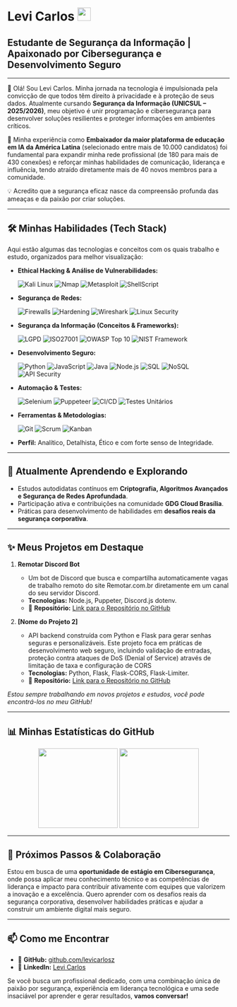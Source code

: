 # Levi Carlos <img src="https://media.giphy.com/media/hvRJCLFzcasrR4ia7z/giphy.gif" width="30px">
## Estudante de Segurança da Informação | Apaixonado por Cibersegurança e Desenvolvimento Seguro

---

👋 Olá! Sou Levi Carlos. Minha jornada na tecnologia é impulsionada pela convicção de que todos têm direito à privacidade e à proteção de seus dados. Atualmente cursando **Segurança da Informação (UNICSUL – 2025/2026)**, meu objetivo é unir programação e cibersegurança para desenvolver soluções resilientes e proteger informações em ambientes críticos.

🚀 Minha experiência como **Embaixador da maior plataforma de educação em IA da América Latina** (selecionado entre mais de 10.000 candidatos) foi fundamental para expandir minha rede profissional (de 180 para mais de 430 conexões) e reforçar minhas habilidades de comunicação, liderança e influência, tendo atraído diretamente mais de 40 novos membros para a comunidade.

💡 Acredito que a segurança eficaz nasce da compreensão profunda das ameaças e da paixão por criar soluções.

---

## 🛠️ Minhas Habilidades (Tech Stack)

Aqui estão algumas das tecnologias e conceitos com os quais trabalho e estudo, organizados para melhor visualização:

* **Ethical Hacking & Análise de Vulnerabilidades:**
    <p>
        <img src="https://img.shields.io/badge/Kali_Linux-557C94?style=for-the-badge&logo=kalilinux&logoColor=white" alt="Kali Linux"/>
        <img src="https://img.shields.io/badge/Nmap-000000?style=for-the-badge&logo=nmap&logoColor=white" alt="Nmap"/>
        <img src="https://img.shields.io/badge/Metasploit-0054A6?style=for-the-badge&logo=metasploit&logoColor=white" alt="Metasploit"/>
        <img src="https://img.shields.io/badge/Shell_Script-4EAA25?style=for-the-badge&logo=gnubash&logoColor=white" alt="ShellScript"/>
    </p>

* **Segurança de Redes:**
    <p>
        <img src="https://img.shields.io/badge/Firewalls-orange?style=for-the-badge" alt="Firewalls"/>
        <img src="https://img.shields.io/badge/Hardening-blue?style=for-the-badge" alt="Hardening"/>
        <img src="https://img.shields.io/badge/Wireshark-1679A7?style=for-the-badge&logo=wireshark&logoColor=white" alt="Wireshark"/>
        <img src="https://img.shields.io/badge/Linux_Security-FCC624?style=for-the-badge&logo=linux&logoColor=black" alt="Linux Security"/>
    </p>

* **Segurança da Informação (Conceitos & Frameworks):**
    <p>
        <img src="https://img.shields.io/badge/LGPD-00BFFF?style=for-the-badge" alt="LGPD"/>
        <img src="https://img.shields.io/badge/ISO27001-0073B3?style=for-the-badge" alt="ISO27001"/>
        <img src="https://img.shields.io/badge/OWASP_Top_10-DA291C?style=for-the-badge&logo=owasp&logoColor=white" alt="OWASP Top 10"/>
        <img src="https://img.shields.io/badge/NIST_Framework-005A9C?style=for-the-badge" alt="NIST Framework"/>
    </p>

* **Desenvolvimento Seguro:**
    <p>
        <img src="https://img.shields.io/badge/Python-3776AB?style=for-the-badge&logo=python&logoColor=white" alt="Python"/>
        <img src="https://img.shields.io/badge/JavaScript-F7DF1E?style=for-the-badge&logo=javascript&logoColor=black" alt="JavaScript"/>
        <img src="https://img.shields.io/badge/Java-007396?style=for-the-badge&logo=java&logoColor=white" alt="Java"/>
        <img src="https://img.shields.io/badge/Node.js-339933?style=for-the-badge&logo=nodedotjs&logoColor=white" alt="Node.js"/>
        <img src="https://img.shields.io/badge/SQL-005C84?style=for-the-badge&logo=sqlite&logoColor=white" alt="SQL"/>
        <img src="https://img.shields.io/badge/NoSQL-4DB33D?style=for-the-badge&logo=mongodb&logoColor=white" alt="NoSQL"/>
        <img src="https://img.shields.io/badge/API_Security-6B2988?style=for-the-badge" alt="API Security"/>
    </p>

* **Automação & Testes:**
    <p>
        <img src="https://img.shields.io/badge/Selenium-43B02A?style=for-the-badge&logo=selenium&logoColor=white" alt="Selenium"/>
        <img src="https://img.shields.io/badge/Puppeteer-40B5A4?style=for-the-badge&logo=puppeteer&logoColor=white" alt="Puppeteer"/>
        <img src="https://img.shields.io/badge/CI/CD-gray?style=for-the-badge&logo=githubactions" alt="CI/CD"/>
        <img src="https://img.shields.io/badge/Testes_Unitários-yellowgreen?style=for-the-badge" alt="Testes Unitários"/>
    </p>

* **Ferramentas & Metodologias:**
    <p>
        <img src="https://img.shields.io/badge/Git-F05032?style=for-the-badge&logo=git&logoColor=white" alt="Git"/>
        <img src="https://img.shields.io/badge/Scrum-0078D4?style=for-the-badge&logo=jira&logoColor=white" alt="Scrum"/>
        <img src="https://img.shields.io/badge/Kanban-4D90FE?style=for-the-badge&logo=trello&logoColor=white" alt="Kanban"/>
    </p>

* **Perfil:** Analítico, Detalhista, Ético e com forte senso de Integridade.

---

## 🌱 Atualmente Aprendendo e Explorando

* Estudos autodidatas contínuos em **Criptografia, Algoritmos Avançados e Segurança de Redes Aprofundada**.
* Participação ativa e contribuições na comunidade **GDG Cloud Brasília**.
* Práticas para desenvolvimento de habilidades em **desafios reais da segurança corporativa**.

---

## ✨ Meus Projetos em Destaque

1.  **Remotar Discord Bot**
    * Um bot de Discord que busca e compartilha automaticamente vagas de trabalho remoto do site Remotar.com.br diretamente em um canal do seu servidor Discord.
    * **Tecnologias:** Node.js, Puppeter, Discord.js dotenv.
    * 🔗 **Repositório:** [Link para o Repositório no GitHub](https://github.com/levicarlosz/remotar-discord-bot)

2.  **[Nome do Projeto 2]**
    * API backend construída com Python e Flask para gerar senhas seguras e personalizáveis. Este projeto foca em práticas de desenvolvimento web seguro, incluindo validação de entradas, proteção contra ataques de DoS (Denial of Service) através de limitação de taxa e configuração de CORS
    * **Tecnologias:** Python, Flask, Flask-CORS, Flask-Limiter.
    * 🔗 **Repositório:** [Link para o Repositório no GitHub](https://github.com/levicarlosz/gerador-senhas)

*Estou sempre trabalhando em novos projetos e estudos, você pode encontrá-los no meu GitHub!*

---

## 📊 Minhas Estatísticas do GitHub

<p align="center">
  <img height="180em" src="https://github-readme-stats.vercel.app/api?username=levicarlosz&show_icons=true&theme=dracula&include_all_commits=true&count_private=true"/>
  <img height="180em" src="https://github-readme-stats.vercel.app/api/top-langs/?username=levicarlosz&layout=compact&langs_count=7&theme=dracula"/>
</p>

---

## 🎯 Próximos Passos & Colaboração

Estou em busca de uma **oportunidade de estágio em Cibersegurança**, onde possa aplicar meu conhecimento técnico e as competências de liderança e impacto para contribuir ativamente com equipes que valorizem a inovação e a excelência. Quero aprender com os desafios reais da segurança corporativa, desenvolver habilidades práticas e ajudar a construir um ambiente digital mais seguro.

---

## 📫 Como me Encontrar

* 🔗 **GitHub:** [github.com/levicarlosz](https://github.com/levicarlosz)
* 🔗 **LinkedIn:** [Levi Carlos](https://www.linkedin.com/in/levicarlos/)

Se você busca um profissional dedicado, com uma combinação única de paixão por segurança, experiência em liderança tecnológica e uma sede insaciável por aprender e gerar resultados, **vamos conversar!**

